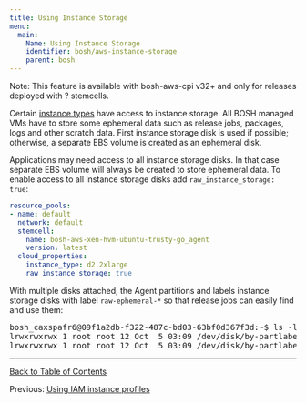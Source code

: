```yaml
---
title: Using Instance Storage
menu:
  main:
    Name: Using Instance Storage
    identifier: bosh/aws-instance-storage
    parent: bosh
---
```


<p class="note">Note: This feature is available with bosh-aws-cpi v32+ and only for releases deployed with ? stemcells.</p>

Certain [instance types](https://aws.amazon.com/ec2/instance-types/) have access to instance storage. All BOSH managed VMs have to store some ephemeral data such as release jobs, packages, logs and other scratch data. First instance storage disk is used if possible; otherwise, a separate EBS volume is created as an ephemeral disk.

Applications may need access to all instance storage disks. In that case separate EBS volume will always be created to store ephemeral data. To enable access to all instance storage disks add `raw_instance_storage: true`:

```yaml
resource_pools:
- name: default
  network: default
  stemcell:
    name: bosh-aws-xen-hvm-ubuntu-trusty-go_agent
    version: latest
  cloud_properties:
    instance_type: d2.2xlarge
    raw_instance_storage: true
```

With multiple disks attached, the Agent partitions and labels instance storage disks with label `raw-ephemeral-*` so that release jobs can easily find and use them:

<pre class="terminal">
bosh_caxspafr6@09f1a2db-f322-487c-bd03-63bf0d367f3d:~$ ls -la /dev/disk/by-partlabel/raw-ephemeral-*
lrwxrwxrwx 1 root root 12 Oct  5 03:09 /dev/disk/by-partlabel/raw-ephemeral-0 -> ../../xvdba1
lrwxrwxrwx 1 root root 12 Oct  5 03:09 /dev/disk/by-partlabel/raw-ephemeral-1 -> ../../xvdbb1
</pre>

---
[Back to Table of Contents](index.html#cpi-config)

Previous: [Using IAM instance profiles](aws-iam-instance-profiles.html)
